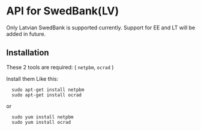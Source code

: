 # API for SwedBank(LV)
Only Latvian SwedBank is supported currently. 
Support for EE and LT will be added in future.

Installation
-------------

These 2 tools are required: ( `netpbm`, `ocrad` )

Install them Like this:

      sudo apt-get install netpbm
      sudo apt-get install ocrad

or

      sudo yum install netpbm
      sudo yum install ocrad

